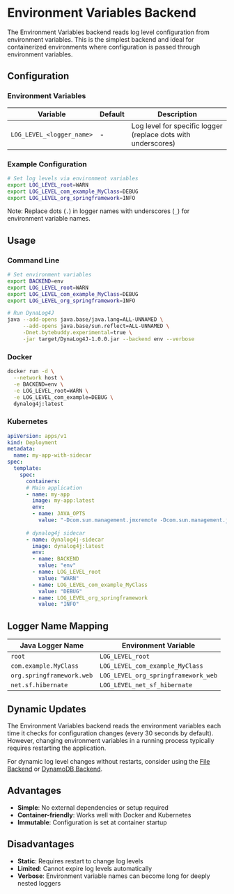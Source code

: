 # Environment Variables Backend

The Environment Variables backend reads log level configuration from environment variables. This is the simplest backend and ideal for containerized environments where configuration is passed through environment variables.

## Configuration

### Environment Variables

| Variable | Default | Description |
|----------|---------|-------------|
| `LOG_LEVEL_<logger_name>` | - | Log level for specific logger (replace dots with underscores) |

### Example Configuration

```bash
# Set log levels via environment variables
export LOG_LEVEL_root=WARN
export LOG_LEVEL_com_example_MyClass=DEBUG
export LOG_LEVEL_org_springframework=INFO
```

Note: Replace dots (`.`) in logger names with underscores (`_`) for environment variable names.

## Usage

### Command Line

```bash
# Set environment variables
export BACKEND=env
export LOG_LEVEL_root=WARN
export LOG_LEVEL_com_example_MyClass=DEBUG
export LOG_LEVEL_org_springframework=INFO

# Run DynaLog4J
java --add-opens java.base/java.lang=ALL-UNNAMED \
     --add-opens java.base/sun.reflect=ALL-UNNAMED \
     -Dnet.bytebuddy.experimental=true \
     -jar target/DynaLog4J-1.0.0.jar --backend env --verbose
```

### Docker

```bash
docker run -d \
  --network host \
  -e BACKEND=env \
  -e LOG_LEVEL_root=WARN \
  -e LOG_LEVEL_com_example=DEBUG \
  dynalog4j:latest
```

### Kubernetes

```yaml
apiVersion: apps/v1
kind: Deployment
metadata:
  name: my-app-with-sidecar
spec:
  template:
    spec:
      containers:
      # Main application
      - name: my-app
        image: my-app:latest
        env:
        - name: JAVA_OPTS
          value: "-Dcom.sun.management.jmxremote -Dcom.sun.management.jmxremote.port=9999 ..."
        
      # dynalog4j sidecar
      - name: dynalog4j-sidecar
        image: dynalog4j:latest
        env:
        - name: BACKEND
          value: "env"
        - name: LOG_LEVEL_root
          value: "WARN"
        - name: LOG_LEVEL_com_example_MyClass
          value: "DEBUG"
        - name: LOG_LEVEL_org_springframework
          value: "INFO"
```

## Logger Name Mapping

| Java Logger Name | Environment Variable |
|------------------|---------------------|
| `root` | `LOG_LEVEL_root` |
| `com.example.MyClass` | `LOG_LEVEL_com_example_MyClass` |
| `org.springframework.web` | `LOG_LEVEL_org_springframework_web` |
| `net.sf.hibernate` | `LOG_LEVEL_net_sf_hibernate` |

## Dynamic Updates

The Environment Variables backend reads the environment variables each time it checks for configuration changes (every 30 seconds by default). However, changing environment variables in a running process typically requires restarting the application.

For dynamic log level changes without restarts, consider using the [File Backend](file-backend.md) or [DynamoDB Backend](dynamodb-backend.md).

## Advantages

- **Simple**: No external dependencies or setup required
- **Container-friendly**: Works well with Docker and Kubernetes
- **Immutable**: Configuration is set at container startup

## Disadvantages

- **Static**: Requires restart to change log levels
- **Limited**: Cannot expire log levels automatically
- **Verbose**: Environment variable names can become long for deeply nested loggers
